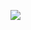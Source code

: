 [![](https://app.zigzap.org/buildstatus/sycl2023-app.svg)](https://app.zigzap.org/buildstatus/sycl2023-app.txt)
